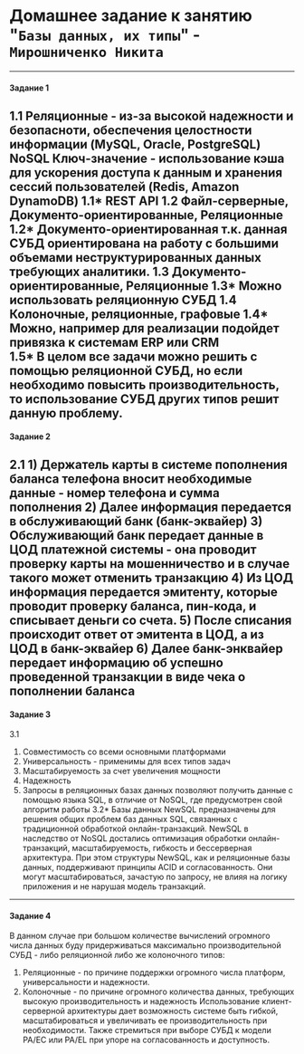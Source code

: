 # Домашнее задание к занятию "`Базы данных, их типы`" - `Мирошниченко Никита`

---

#### Задание 1

1.1 Реляционные - из-за высокой надежности и безопасноти, обеспечения целостности информации (MySQL, Oracle, PostgreSQL)
    NoSQL Ключ-значение - использование кэша для ускорения доступа к данным и хранения сессий пользователей (Redis, Amazon DynamoDB)
1.1* REST API
1.2 Файл-серверные, Документо-ориентированные, Реляционные
1.2* Документо-ориентированная т.к. данная СУБД ориентирована на работу с большими объемами неструктурированных данных требующих аналитики.
1.3 Документо-ориентированные, Реляционные
1.3* Можно использовать реляционную СУБД
1.4 Колоночные, реляционные, графовые 
1.4* Можно, например для реализации подойдет привязка к системам ERP или CRM  
1.5* В целом все задачи можно решить с помощью реляционной СУБД, но если необходимо повысить производительность, то использование СУБД других типов решит данную проблему.
---
#### Задание 2
   2.1
     1) Держатель карты в системе пополнения баланса телефона вносит необходимые данные - номер телефона и сумма пополнения
     2) Далее информация передается в обслуживающий банк (банк-эквайер)
     3) Обслуживающий банк передает данные в ЦОД платежной системы - она проводит проверку карты на мошенничество и в случае такого может отменить транзакцию
     4) Из ЦОД информация передается эмитенту, которые проводит проверку баланса, пин-кода, и списывает деньги со счета.
     5) После списания происходит ответ от эмитента в ЦОД, а из ЦОД в банк-эквайер
     6) Далее банк-энквайер передает информацию об успешно проведенной транзакции в виде чека о пополнении баланса
---  
#### Задание 3
3.1
   1) Совместимость со всеми основными платформами
   2) Универсальность - применимы для всех типов задач
   3) Масштабируемость за счет увеличения мощности
   4) Надежность
   5) Запросы в реляционных базах данных позволяют получить данные с помощью языка SQL, в отличие от NoSQL, где предусмотрен свой алгоритм работы
3.2*
    Базы данных NewSQL предназначены для решения общих проблем баз данных SQL, связанных с традиционной обработкой онлайн-транзакций. NewSQL в наследство от NoSQL достались оптимизация обработки онлайн-транзакций, масштабируемость, гибкость и бессерверная архитектура. При этом структуры NewSQL, как и реляционные базы данных, поддерживают принципы ACID и согласованность. Они могут масштабироваться, зачастую по запросу, не влияя на логику приложения и не нарушая модель транзакций.
---
#### Задание 4
В данном случае при большом количестве вычислений огромного числа данных буду придерживаться максимально производительной СУБД - либо реляционной либо же колоночного типов:
1) Реляционные - по причине поддержки огромного числа платформ, универсальности и надежности.
2) Колоночные - по причине огромного количества данных, требующих высокую производительность и надежность 
Использование клиент-серверной архитектуры дает возможность системе быть гибкой, масштабироваться и увеличивать ее производительность при необходимости. Также стремиться при выборе СУБД к модели PA/EC или PA/EL при упоре на согласованность и доступность. 